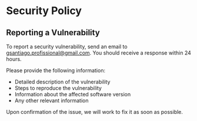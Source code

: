 # Security Policy

## Reporting a Vulnerability

To report a security vulnerability, send an email to [gsantiago.profissional@gmail.com](mailto:gsantiago.profissional@gmail.com). You should receive a response within 24 hours.

Please provide the following information:

- Detailed description of the vulnerability
- Steps to reproduce the vulnerability
- Information about the affected software version
- Any other relevant information

Upon confirmation of the issue, we will work to fix it as soon as possible.
